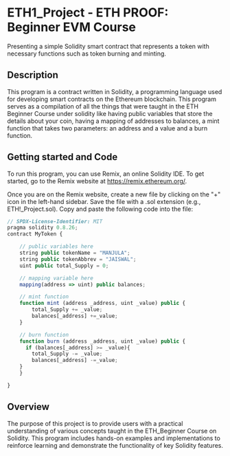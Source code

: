 # ETH1_Project - ETH PROOF: Beginner EVM Course
Presenting a simple Solidity smart contract that represents a token with necessary functions such as token burning and minting.



## Description
This program is a contract written in Solidity, a programming language used for developing smart contracts on the Ethereum blockchain. This program serves as a compilation of all the things that were taught in the ETH Beginner Course under solidity like having public variables that store the details about your coin, having a mapping of addresses to balances, a mint function that takes two parameters: an address and a value and a burn function.

## Getting started and Code
To run this program, you can use Remix, an online Solidity IDE. To get started, go to the Remix website at https://remix.ethereum.org/.

Once you are on the Remix website, create a new file by clicking on the "+" icon in the left-hand sidebar. Save the file with a .sol extension (e.g., ETH!_Project.sol). Copy and paste the following code into the file:

```javascript
// SPDX-License-Identifier: MIT
pragma solidity 0.8.26;
contract MyToken {

    // public variables here
    string public tokenName = "MANJULA";
    string public tokenAbbrev = "JAISWAL";
    uint public total_Supply = 0;

    // mapping variable here
    mapping(address => uint) public balances;

    // mint function
    function mint (address _address, uint _value) public {
        total_Supply += _value;
        balances[_address] +=_value;
    }

    // burn function
    function burn (address _address, uint _value) public {
      if (balances[_address] >= _value){
        total_Supply -= _value;
        balances[_address] -=_value;
    }
    }

}
```

## Overview
The purpose of this project is to provide users with a practical understanding of various concepts taught in the ETH_Beginner Course on Solidity. This program includes hands-on examples and implementations to reinforce learning and demonstrate the functionality of key Solidity features.
